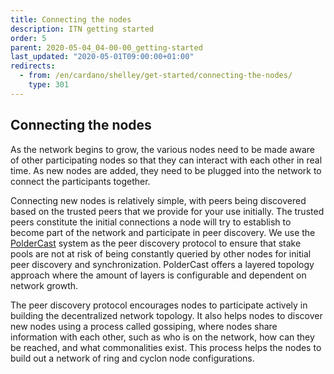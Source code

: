 ```yaml
---
title: Connecting the nodes
description: ITN getting started
order: 5
parent: 2020-05-04_04-00-00_getting-started
last_updated: "2020-05-01T09:00:00+01:00"
redirects:
  - from: /en/cardano/shelley/get-started/connecting-the-nodes/
    type: 301
---
```

## Connecting the nodes

As the network begins to grow, the various nodes need to be made aware of other participating nodes so that they can interact with each other in real time. As new nodes are added, they need to be plugged into the network to connect the participants together. 

Connecting new nodes is relatively simple, with peers being discovered based on the trusted peers that we provide for your use initially. The trusted peers constitute the initial connections a node will try to establish to become part of the network and participate in peer discovery. We use the [PolderCast](https://docs.rs/poldercast/0.4.0/poldercast/) system as the peer discovery protocol to ensure that stake pools are not at risk of being constantly queried by other nodes for initial peer discovery and synchronization. PolderCast offers a layered topology approach where the amount of layers is configurable and dependent on network growth.

The peer discovery protocol encourages nodes to participate actively in building the decentralized network topology. It also helps nodes to discover new nodes using a process called gossiping, where nodes share information with each other, such as who is on the network, how can they be reached, and what commonalities exist. This process helps the nodes to build out a network of ring and cyclon node configurations.
